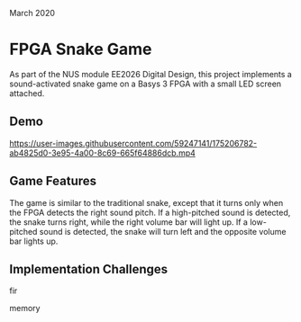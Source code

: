 March 2020
# FPGA Snake Game

As part of the NUS module EE2026 Digital Design, this project implements a sound-activated snake game on a Basys 3 FPGA with a small LED screen attached.

## Demo

https://user-images.githubusercontent.com/59247141/175206782-ab4825d0-3e95-4a00-8c69-665f64886dcb.mp4

## Game Features

The game is similar to the traditional snake, except that it turns only when the FPGA detects the right sound pitch. If a high-pitched sound is detected, the snake turns right, while the right volume bar will light up. If a low-pitched sound is detected, the snake will turn left and the opposite volume bar lights up.

## Implementation Challenges

fir

memory
